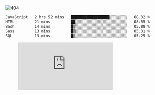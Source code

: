 ![404](https://user-images.githubusercontent.com/378023/89412096-6f759d80-d761-11ea-8c57-84b30ef3f2b1.png)
<!--START_SECTION:waka-->

```txt
JavaScript   2 hrs 52 mins   █████████████████░░░░░░░░   68.32 %
HTML         21 mins         ██░░░░░░░░░░░░░░░░░░░░░░░   08.55 %
Bash         14 mins         █▒░░░░░░░░░░░░░░░░░░░░░░░   05.88 %
Sass         13 mins         █▒░░░░░░░░░░░░░░░░░░░░░░░   05.31 %
SQL          13 mins         █▒░░░░░░░░░░░░░░░░░░░░░░░   05.25 %
```

<!--END_SECTION:waka-->
<figure><embed src="https://wakatime.com/share/@018b853e-267a-435d-a858-33e2b098b9d7/f3c3aa68-553a-4373-a9f9-2d456f62f780.svg"></embed></figure>

